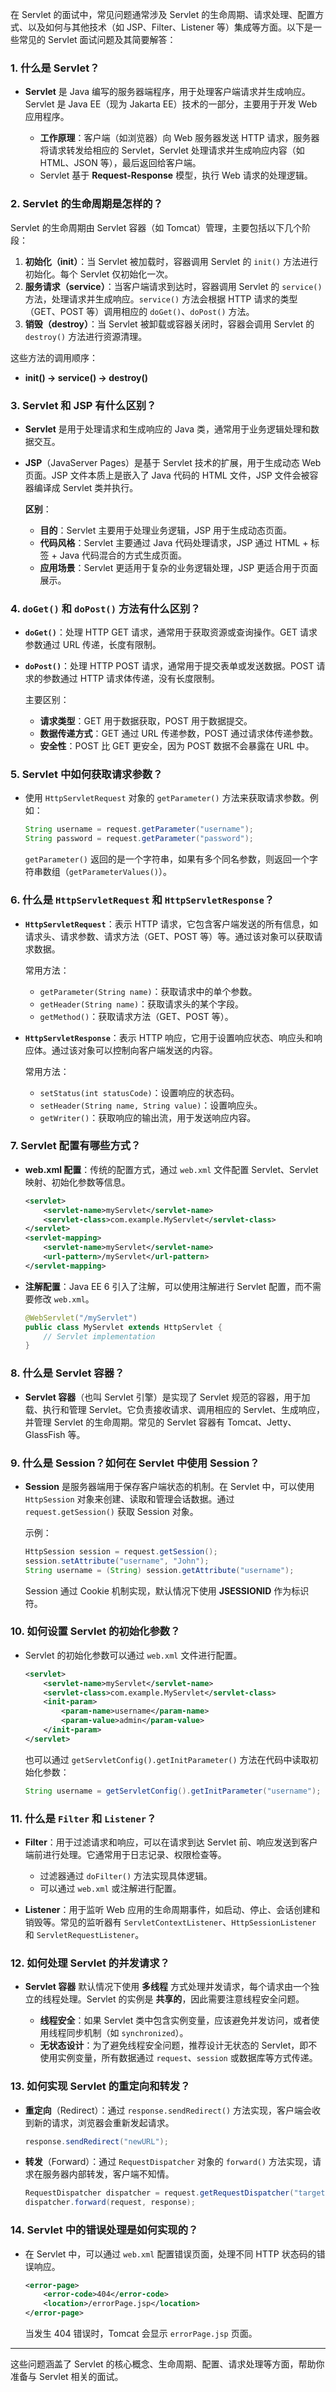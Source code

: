 在 Servlet 的面试中，常见问题通常涉及 Servlet 的生命周期、请求处理、配置方式、以及如何与其他技术（如 JSP、Filter、Listener 等）集成等方面。以下是一些常见的 Servlet 面试问题及其简要解答：

### 1. **什么是 Servlet？**

- **Servlet** 是 Java 编写的服务器端程序，用于处理客户端请求并生成响应。Servlet 是 Java EE（现为 Jakarta EE）技术的一部分，主要用于开发 Web 应用程序。
    
    - **工作原理**：客户端（如浏览器）向 Web 服务器发送 HTTP 请求，服务器将请求转发给相应的 Servlet，Servlet 处理请求并生成响应内容（如 HTML、JSON 等），最后返回给客户端。
    - Servlet 基于 **Request-Response** 模型，执行 Web 请求的处理逻辑。

### 2. **Servlet 的生命周期是怎样的？**

Servlet 的生命周期由 Servlet 容器（如 Tomcat）管理，主要包括以下几个阶段：

1. **初始化（init）**：当 Servlet 被加载时，容器调用 Servlet 的 `init()` 方法进行初始化。每个 Servlet 仅初始化一次。
2. **服务请求（service）**：当客户端请求到达时，容器调用 Servlet 的 `service()` 方法，处理请求并生成响应。`service()` 方法会根据 HTTP 请求的类型（GET、POST 等）调用相应的 `doGet()`、`doPost()` 方法。
3. **销毁（destroy）**：当 Servlet 被卸载或容器关闭时，容器会调用 Servlet 的 `destroy()` 方法进行资源清理。

这些方法的调用顺序：

- **init() → service() → destroy()**

### 3. **Servlet 和 JSP 有什么区别？**

- **Servlet** 是用于处理请求和生成响应的 Java 类，通常用于业务逻辑处理和数据交互。
    
- **JSP**（JavaServer Pages）是基于 Servlet 技术的扩展，用于生成动态 Web 页面。JSP 文件本质上是嵌入了 Java 代码的 HTML 文件，JSP 文件会被容器编译成 Servlet 类并执行。
    
    **区别**：
    
    - **目的**：Servlet 主要用于处理业务逻辑，JSP 用于生成动态页面。
    - **代码风格**：Servlet 主要通过 Java 代码处理请求，JSP 通过 HTML + 标签 + Java 代码混合的方式生成页面。
    - **应用场景**：Servlet 更适用于复杂的业务逻辑处理，JSP 更适合用于页面展示。

### 4. **`doGet()` 和 `doPost()` 方法有什么区别？**

- **`doGet()`**：处理 HTTP GET 请求，通常用于获取资源或查询操作。GET 请求参数通过 URL 传递，长度有限制。
    
- **`doPost()`**：处理 HTTP POST 请求，通常用于提交表单或发送数据。POST 请求的参数通过 HTTP 请求体传递，没有长度限制。
    
    主要区别：
    
    - **请求类型**：GET 用于数据获取，POST 用于数据提交。
    - **数据传递方式**：GET 通过 URL 传递参数，POST 通过请求体传递参数。
    - **安全性**：POST 比 GET 更安全，因为 POST 数据不会暴露在 URL 中。

### 5. **Servlet 中如何获取请求参数？**

- 使用 `HttpServletRequest` 对象的 `getParameter()` 方法来获取请求参数。例如：
    
    ```java
    String username = request.getParameter("username");
    String password = request.getParameter("password");
    ```
    
    `getParameter()` 返回的是一个字符串，如果有多个同名参数，则返回一个字符串数组（`getParameterValues()`）。
    

### 6. **什么是 `HttpServletRequest` 和 `HttpServletResponse`？**

- **`HttpServletRequest`**：表示 HTTP 请求，它包含客户端发送的所有信息，如请求头、请求参数、请求方法（GET、POST 等）等。通过该对象可以获取请求数据。
    
    常用方法：
    
    - `getParameter(String name)`：获取请求中的单个参数。
    - `getHeader(String name)`：获取请求头的某个字段。
    - `getMethod()`：获取请求方法（GET、POST 等）。
- **`HttpServletResponse`**：表示 HTTP 响应，它用于设置响应状态、响应头和响应体。通过该对象可以控制向客户端发送的内容。
    
    常用方法：
    
    - `setStatus(int statusCode)`：设置响应的状态码。
    - `setHeader(String name, String value)`：设置响应头。
    - `getWriter()`：获取响应的输出流，用于发送响应内容。

### 7. **Servlet 配置有哪些方式？**

- **web.xml 配置**：传统的配置方式，通过 `web.xml` 文件配置 Servlet、Servlet 映射、初始化参数等信息。
    
    ```xml
    <servlet>
        <servlet-name>myServlet</servlet-name>
        <servlet-class>com.example.MyServlet</servlet-class>
    </servlet>
    <servlet-mapping>
        <servlet-name>myServlet</servlet-name>
        <url-pattern>/myServlet</url-pattern>
    </servlet-mapping>
    ```
    
- **注解配置**：Java EE 6 引入了注解，可以使用注解进行 Servlet 配置，而不需要修改 `web.xml`。
    
    ```java
    @WebServlet("/myServlet")
    public class MyServlet extends HttpServlet {
        // Servlet implementation
    }
    ```
    

### 8. **什么是 Servlet 容器？**

- **Servlet 容器**（也叫 Servlet 引擎）是实现了 Servlet 规范的容器，用于加载、执行和管理 Servlet。它负责接收请求、调用相应的 Servlet、生成响应，并管理 Servlet 的生命周期。常见的 Servlet 容器有 Tomcat、Jetty、GlassFish 等。

### 9. **什么是 Session？如何在 Servlet 中使用 Session？**

- **Session** 是服务器端用于保存客户端状态的机制。在 Servlet 中，可以使用 `HttpSession` 对象来创建、读取和管理会话数据。通过 `request.getSession()` 获取 Session 对象。
    
    示例：
    
    ```java
    HttpSession session = request.getSession();
    session.setAttribute("username", "John");
    String username = (String) session.getAttribute("username");
    ```
    
    Session 通过 Cookie 机制实现，默认情况下使用 **JSESSIONID** 作为标识符。
    

### 10. **如何设置 Servlet 的初始化参数？**

- Servlet 的初始化参数可以通过 `web.xml` 文件进行配置。
    
    ```xml
    <servlet>
        <servlet-name>myServlet</servlet-name>
        <servlet-class>com.example.MyServlet</servlet-class>
        <init-param>
            <param-name>username</param-name>
            <param-value>admin</param-value>
        </init-param>
    </servlet>
    ```
    
    也可以通过 `getServletConfig().getInitParameter()` 方法在代码中读取初始化参数：
    
    ```java
    String username = getServletConfig().getInitParameter("username");
    ```
    

### 11. **什么是 `Filter` 和 `Listener`？**

- **Filter**：用于过滤请求和响应，可以在请求到达 Servlet 前、响应发送到客户端前进行处理。它通常用于日志记录、权限检查等。
    
    - 过滤器通过 `doFilter()` 方法实现具体逻辑。
    - 可以通过 `web.xml` 或注解进行配置。
- **Listener**：用于监听 Web 应用的生命周期事件，如启动、停止、会话创建和销毁等。常见的监听器有 `ServletContextListener`、`HttpSessionListener` 和 `ServletRequestListener`。
    

### 12. **如何处理 Servlet 的并发请求？**

- **Servlet 容器** 默认情况下使用 **多线程** 方式处理并发请求，每个请求由一个独立的线程处理。Servlet 的实例是 **共享的**，因此需要注意线程安全问题。
    
    - **线程安全**：如果 Servlet 类中包含实例变量，应该避免并发访问，或者使用线程同步机制（如 `synchronized`）。
    - **无状态设计**：为了避免线程安全问题，推荐设计无状态的 Servlet，即不使用实例变量，所有数据通过 `request`、`session` 或数据库等方式传递。

### 13. **如何实现 Servlet 的重定向和转发？**

- **重定向**（Redirect）：通过 `response.sendRedirect()` 方法实现，客户端会收到新的请求，浏览器会重新发起请求。
    
    ```java
    response.sendRedirect("newURL");
    ```
    
- **转发**（Forward）：通过 `RequestDispatcher` 对象的 `forward()` 方法实现，请求在服务器内部转发，客户端不知情。
    
    ```java
    RequestDispatcher dispatcher = request.getRequestDispatcher("targetServlet");
    dispatcher.forward(request, response);
    ```
    

### 14. **Servlet 中的错误处理是如何实现的？**

- 在 Servlet 中，可以通过 `web.xml` 配置错误页面，处理不同 HTTP 状态码的错误响应。
    
    ```xml
    <error-page>
        <error-code>404</error-code>
        <location>/errorPage.jsp</location>
    </error-page>
    ```
    
    当发生 404 错误时，Tomcat 会显示 `errorPage.jsp` 页面。
    

---

这些问题涵盖了 Servlet 的核心概念、生命周期、配置、请求处理等方面，帮助你准备与 Servlet 相关的面试。
